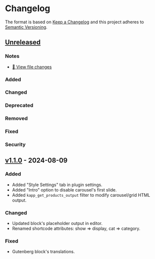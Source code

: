 # Changelog
The format is based on [Keep a Changelog](http://keepachangelog.com/) and this project adheres to [Semantic Versioning](http://semver.org/).

## [Unreleased]
### Notes
- [:ledger: View file changes][Unreleased]
### Added
### Changed
### Deprecated
### Removed
### Fixed
### Security

## [v1.1.0] - 2024-08-09
### Added
- Added "Style Settings" tab in plugin settings.
- Added "Intro" option to disable carousel's first slide.
- Added `kapp_get_products_output` filter to modify carousel/grid HTML output.
### Changed
- Updated block's placeholder output in editor.
- Renamed shortcode attributes: show => display, cat => category.
### Fixed
- Gutenberg block's translations.

[Unreleased]: https://github.com/FourteenDev/khanoumi-affiliate-partner/compare/v1.1.0...main
[v1.1.0]: https://github.com/FourteenDev/khanoumi-affiliate-partner/releases/tag/v1.1.0
